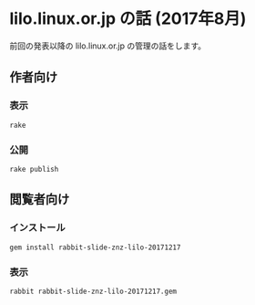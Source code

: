 # lilo.linux.or.jp の話 (2017年8月)

前回の発表以降の lilo.linux.or.jp の管理の話をします。

## 作者向け

### 表示

    rake

### 公開

    rake publish

## 閲覧者向け

### インストール

    gem install rabbit-slide-znz-lilo-20171217

### 表示

    rabbit rabbit-slide-znz-lilo-20171217.gem
